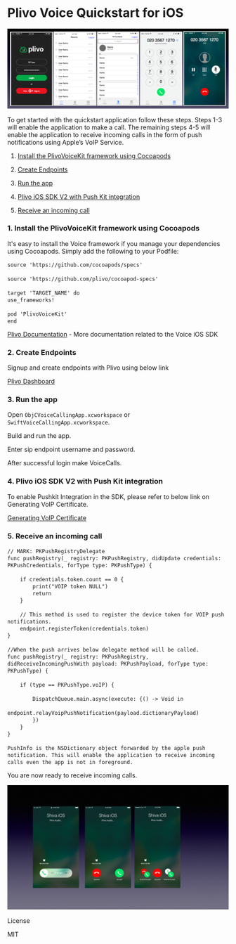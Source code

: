 # Plivo Voice Quickstart for iOS



![plivo-iOSsdk-2.0-example](ReadMeImages/app.png)



To get started with the quickstart application follow these steps. Steps 1-3 will enable the application to make a call. The remaining steps 4-5 will enable the application to receive incoming calls in the form of push notifications using Apple’s VoIP Service.

1. [Install the PlivoVoiceKit framework using Cocoapods](#bullet1)

2. [Create Endpoints](#bullet2)

3. [Run the app](#bullet3)

4. [Plivo iOS SDK V2 with Push Kit integration](#bullet4)

5. [Receive an incoming call](#bullet5)



### <a name="bullet1"></a>1. Install the PlivoVoiceKit framework using Cocoapods

It's easy to install the Voice framework if you manage your dependencies using Cocoapods. Simply add the following to your Podfile:


    source 'https://github.com/cocoapods/specs'

    source 'https://github.com/plivo/cocoapod-specs'

    target 'TARGET_NAME' do
    use_frameworks!

    pod 'PlivoVoiceKit'
    end
    
   
[Plivo Documentation](https://drive.google.com/open?id=17WK5fN6NJV_84TlmkyMbdbGR7Wb7cqQHsHsHeg1oPFI) - More documentation related to the Voice iOS SDK

### <a name="bullet2"></a>2. Create Endpoints

Signup and create endpoints with Plivo using below link

[Plivo Dashboard](https://manage.plivo.com/accounts/login/)


### <a name="bullet3"></a>3. Run the app

Open `ObjCVoiceCallingApp.xcworkspace` or `SwiftVoiceCallingApp.xcworkspace`. 

Build and run the app. 

Enter sip endpoint username and password. 

After successful login make VoiceCalls. 


### <a name="bullet4"></a>4. Plivo iOS SDK V2 with Push Kit integration

To enable Pushkit Integration in the SDK, please refer to below link on Generating VoIP Certificate. 

[Generating VoIP Certificate](https://docs.google.com/a/plivo.com/document/d/15v23XNIQviE3j6F_Ik457DMXnQE7H712tHzEYOgixdA/edit?usp=sharing)

### <a name="bullet5"></a>5. Receive an incoming call

    // MARK: PKPushRegistryDelegate
    func pushRegistry(_ registry: PKPushRegistry, didUpdate credentials: PKPushCredentials, forType type: PKPushType) {
                
        if credentials.token.count == 0 {
            print("VOIP token NULL")
            return
        }
        
        // This method is used to register the device token for VOIP push notifications.
        endpoint.registerToken(credentials.token)
    }

    //When the push arrives below delegate method will be called. 
    func pushRegistry(_ registry: PKPushRegistry, didReceiveIncomingPushWith payload: PKPushPayload, forType type: PKPushType) {
                
        if (type == PKPushType.voIP) {
            
            DispatchQueue.main.async(execute: {() -> Void in
                endpoint.relayVoipPushNotification(payload.dictionaryPayload)
            })
        }
    }
    
    PushInfo is the NSDictionary object forwarded by the apple push notification. This will enable the application to receive incoming calls even the app is not in foreground.


You are now ready to receive incoming calls. 

![plivo-iOSsdk-2.0-example](ReadMeImages/callkit.png)

License

MIT
